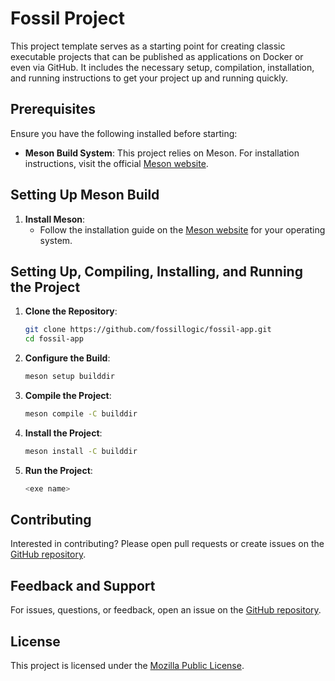 # **Fossil Project**

This project template serves as a starting point for creating classic executable projects that can be published as applications on Docker or even via GitHub. It includes the necessary setup, compilation, installation, and running instructions to get your project up and running quickly.

## **Prerequisites**

Ensure you have the following installed before starting:

- **Meson Build System**: This project relies on Meson. For installation instructions, visit the official [Meson website](https://mesonbuild.com/Getting-meson.html).

## **Setting Up Meson Build**

1. **Install Meson**:
    - Follow the installation guide on the [Meson website](https://mesonbuild.com/Getting-meson.html) for your operating system.

## **Setting Up, Compiling, Installing, and Running the Project**

1. **Clone the Repository**:

    ```sh
    git clone https://github.com/fossillogic/fossil-app.git
    cd fossil-app
    ```

2. **Configure the Build**:

    ```sh
    meson setup builddir
    ```

3. **Compile the Project**:

    ```sh
    meson compile -C builddir
    ```

4. **Install the Project**:

    ```sh
    meson install -C builddir
    ```

5. **Run the Project**:

    ```sh
    <exe name>
    ```

## **Contributing**

Interested in contributing? Please open pull requests or create issues on the [GitHub repository](https://github.com/fossillogic/fossil-app).

## **Feedback and Support**

For issues, questions, or feedback, open an issue on the [GitHub repository](https://github.com/fossillogic/fossil-app/issues).

## **License**

This project is licensed under the [Mozilla Public License](LICENSE).
